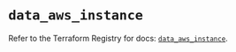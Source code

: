 # `data_aws_instance`

Refer to the Terraform Registry for docs: [`data_aws_instance`](https://registry.terraform.io/providers/hashicorp/aws/6.8.0/docs/data-sources/instance).
